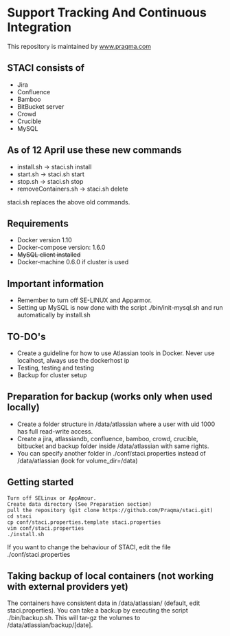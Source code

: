 # Support Tracking And Continuous Integration
This repository is maintained by www.praqma.com 

## STACI consists of
- Jira
- Confluence
- Bamboo
- BitBucket server
- Crowd
- Crucible
- MySQL

## As of 12 April use these new commands
- install.sh -> staci.sh install
- start.sh -> staci.sh start
- stop.sh -> staci.sh stop
- removeContainers.sh -> staci.sh delete

staci.sh replaces the above old commands.

## Requirements
- Docker version 1.10
- Docker-compose version: 1.6.0
- ~~MySQL client installed~~
- Docker-machine 0.6.0 if cluster is used

## Important information
- Remember to turn off SE-LINUX and Apparmor.
- Setting up MySQL is now done with the script ./bin/init-mysql.sh and run automatically by install.sh

## TO-DO's
- Create a guideline for how to use Atlassian tools in Docker. Never use localhost, always use the dockerhost ip
- Testing, testing and testing
- Backup for cluster setup 

## Preparation for backup (works only when used locally)
- Create a folder structure in /data/atlassian where a user with uid 1000 has full read-write access. 
- Create a jira, atlassiandb, confluence, bamboo, crowd, crucible, bitbucket and backup folder inside /data/atlassian with same rights. 
- You can specify another folder in ./conf/staci.properties instead of /data/atlassian (look for volume_dir=/data)

## Getting started
```
Turn off SELinux or AppAmour.
Create data directory (See Preparation section)
pull the repository (git clone https://github.com/Praqma/staci.git)
cd staci
cp conf/staci.properties.template staci.properties
vim conf/staci.properties
./install.sh
```

If you want to change the behaviour of STACI, edit the file ./conf/staci.properties

## Taking backup of local containers (not working with external providers yet)
The containers have consistent data in /data/atlassian/ (default, edit staci.properties). You can take a backup by executing the script ./bin/backup.sh. This will tar-gz the volumes to /data/atlassian/backup/[date]. 
